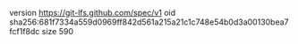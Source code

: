 version https://git-lfs.github.com/spec/v1
oid sha256:681f7334a559d0969ff842d561a215a21c1c748e54b0d3a00130bea7fcf1f8dc
size 590
